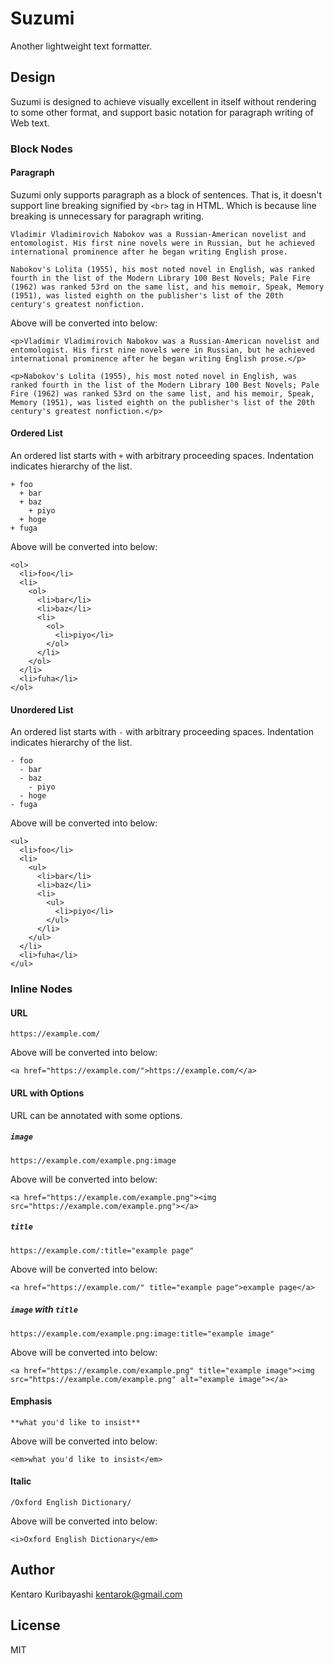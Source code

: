 # Suzumi

Another lightweight text formatter.

## Design

Suzumi is designed to achieve visually excellent in itself without rendering to some other format, and support basic notation for paragraph writing of Web text.

### Block Nodes

#### Paragraph

Suzumi only supports paragraph as a block of sentences. That is, it doesn't support line breaking signified by `<br>` tag in HTML. Which is because line breaking is unnecessary for paragraph writing.

```
Vladimir Vladimirovich Nabokov was a Russian-American novelist and entomologist. His first nine novels were in Russian, but he achieved international prominence after he began writing English prose.

Nabokov's Lolita (1955), his most noted novel in English, was ranked fourth in the list of the Modern Library 100 Best Novels; Pale Fire (1962) was ranked 53rd on the same list, and his memoir, Speak, Memory (1951), was listed eighth on the publisher's list of the 20th century's greatest nonfiction.
```

Above will be converted into below:

```
<p>Vladimir Vladimirovich Nabokov was a Russian-American novelist and entomologist. His first nine novels were in Russian, but he achieved international prominence after he began writing English prose.</p>

<p>Nabokov's Lolita (1955), his most noted novel in English, was ranked fourth in the list of the Modern Library 100 Best Novels; Pale Fire (1962) was ranked 53rd on the same list, and his memoir, Speak, Memory (1951), was listed eighth on the publisher's list of the 20th century's greatest nonfiction.</p>
```

#### Ordered List

An ordered list starts with `+` with arbitrary proceeding spaces. Indentation indicates hierarchy of the list.

```
+ foo
  + bar
  + baz
    + piyo
  + hoge
+ fuga
```

Above will be converted into below:

```
<ol>
  <li>foo</li>
  <li>
    <ol>
      <li>bar</li>
      <li>baz</li>
      <li>
        <ol>
          <li>piyo</li>
        </ol>
      </li>
    </ol>
  </li>
  <li>fuha</li>
</ol>
```

#### Unordered List

An ordered list starts with `-` with arbitrary proceeding spaces. Indentation indicates hierarchy of the list.

```
- foo
  - bar
  - baz
    - piyo
  - hoge
- fuga
```

Above will be converted into below:

```
<ul>
  <li>foo</li>
  <li>
    <ul>
      <li>bar</li>
      <li>baz</li>
      <li>
        <ul>
          <li>piyo</li>
        </ul>
      </li>
    </ul>
  </li>
  <li>fuha</li>
</ul>
```

### Inline Nodes

#### URL

```
https://example.com/
```

Above will be converted into below:

```
<a href="https://example.com/">https://example.com/</a>
```

#### URL with Options

URL can be annotated with some options.

##### `image`

```
https://example.com/example.png:image
```

Above will be converted into below:

```
<a href="https://example.com/example.png"><img src="https://example.com/example.png"></a>
```

##### `title`

```
https://example.com/:title="example page"
```

Above will be converted into below:

```
<a href="https://example.com/" title="example page">example page</a>
```

##### `image` with `title`

```
https://example.com/example.png:image:title="example image"
```

Above will be converted into below:

```
<a href="https://example.com/example.png" title="example image"><img src="https://example.com/example.png" alt="example image"></a>
```

#### Emphasis

```
**what you'd like to insist**
```

Above will be converted into below:

```
<em>what you'd like to insist</em>
```

#### Italic

```
/Oxford English Dictionary/
```

Above will be converted into below:

```
<i>Oxford English Dictionary</em>
```

## Author

Kentaro Kuribayashi <kentarok@gmail.com>

## License

MIT